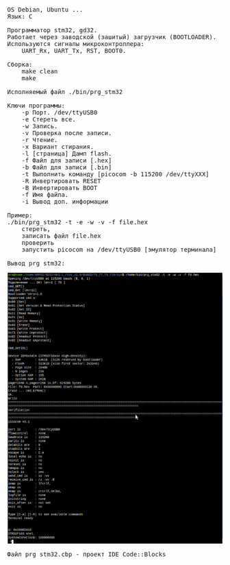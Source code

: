 <pre>
OS Debian, Ubuntu ...
Язык: C

Программатор stm32, gd32.
Работает через заводской (зашитый) загрузчик (BOOTLOADER).
Используются сигналы микроконтроллера:
	UART_Rx, UART_Tx, RST, BOOT0.

Сборка:
	make clean
	make

Исполняемый файл ./bin/prg_stm32

Ключи программы:
    -p Порт. /dev/ttyUSB0
    -e Стереть все.
    -w Запись.
    -v Проверка после записи.
    -r Чтение.
    -x Вариант стирания.
    -l [страница] Дамп flash.
    -f Файл для записи [.hex]
    -b Файл для записи [.bin]
    -t Выполнить команду [picocom -b 115200 /dev/ttyXXX]
    -R Инвертировать RESET
    -B Инвертировать BOOT
    -f Имя файла.
    -i Вывод доп. информации
    
Пример:
./bin/prg_stm32 -t -e -w -v -f file.hex
	стереть,
	записать файл file.hex
	проверить
	запустить picocom на /dev/ttyUSB0 [эмулятор терминала]

Вывод prg_stm32:
</pre>
<img src="prg_stm32.jpg"> 
<pre>
Файл prg_stm32.cbp - проект IDE Code::Blocks
</pre>





